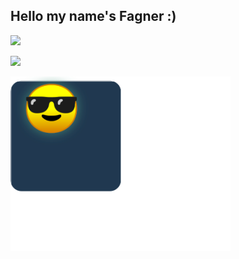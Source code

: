 ## Hello my name's Fagner :)

<img width="352" src="https://github-readme-stats.vercel.app/api?username=fagner02&show_icons=true&theme=cobalt"></img>

<img width="352" src="https://github-readme-stats.vercel.app/api/top-langs/?username=fagner02&layout=compact&theme=cobalt"></img>

<a href="https://github.com/fagner02/fagner02/blob/d85df0b1a47d51133e4df433841085156294f33b/README.md">
<img width="352" img src="square.svg"></img></a>
